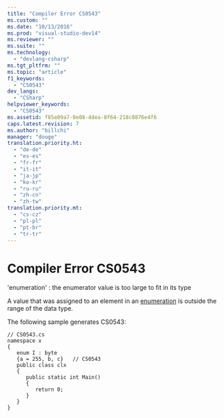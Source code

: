 ```yaml
---
title: "Compiler Error CS0543"
ms.custom: ""
ms.date: "10/13/2016"
ms.prod: "visual-studio-dev14"
ms.reviewer: ""
ms.suite: ""
ms.technology: 
  - "devlang-csharp"
ms.tgt_pltfrm: ""
ms.topic: "article"
f1_keywords: 
  - "CS0543"
dev_langs: 
  - "CSharp"
helpviewer_keywords: 
  - "CS0543"
ms.assetid: f85e09a7-0e08-4dea-8f64-218c0876e4f6
caps.latest.revision: 7
ms.author: "billchi"
manager: "douge"
translation.priority.ht: 
  - "de-de"
  - "es-es"
  - "fr-fr"
  - "it-it"
  - "ja-jp"
  - "ko-kr"
  - "ru-ru"
  - "zh-cn"
  - "zh-tw"
translation.priority.mt: 
  - "cs-cz"
  - "pl-pl"
  - "pt-br"
  - "tr-tr"
---
```

# Compiler Error CS0543
'enumeration' : the enumerator value is too large to fit in its type  
  
 A value that was assigned to an element in an [enumeration](../Topic/enum%20\(C%23%20Reference\).md) is outside the range of the data type.  
  
 The following sample generates CS0543:  
  
```  
// CS0543.cs  
namespace x  
{  
   enum I : byte  
   {a = 255, b, c}   // CS0543  
   public class clx  
   {  
      public static int Main()  
      {  
         return 0;  
      }  
   }  
}  
```